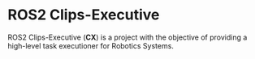 # ROS2 Clips-Executive

ROS2 Clips-Executive (**CX**) is a project with the objective of providing a high-level task executioner for Robotics Systems.